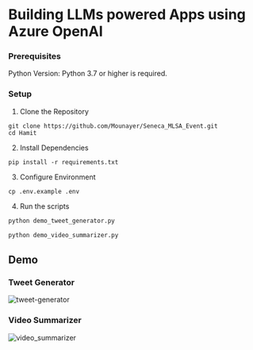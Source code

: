 # Building LLMs powered Apps using Azure OpenAI 

### Prerequisites

Python Version:
Python 3.7 or higher is required.

### Setup
1. Clone the Repository
```
git clone https://github.com/Mounayer/Seneca_MLSA_Event.git
cd Hamit
```

2. Install Dependencies
```
pip install -r requirements.txt
```

3. Configure Environment
```
cp .env.example .env
```
4. Run the scripts
```python
python demo_tweet_generator.py
```
```python
python demo_video_summarizer.py
```

## Demo

### Tweet Generator
![tweet-generator](https://github.com/hamitsehjal/AzureOpenAI-Projects/assets/73131093/c7878230-bffc-4a57-b1c9-2c6bc1e695bf)

### Video Summarizer
![video_summarizer](https://github.com/hamitsehjal/AzureOpenAI-Projects/assets/73131093/ce6e0dbd-7f37-4507-8c13-e722fe75b5da)


